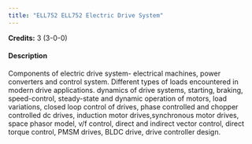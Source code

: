 ```yaml
---
title: "ELL752 ELL752 Electric Drive System"
---
```

**Credits:** 3 (3-0-0)

#### Description
Components of electric drive system- electrical machines, power converters and control system. Different types of loads encountered in modern drive applications. dynamics of drive systems, starting, braking, speed-control, steady-state and dynamic operation of motors, load variations, closed loop control of drives, phase controlled and chopper controlled dc drives, induction motor drives,synchronous motor drives, space phasor model, v/f control, direct and indirect vector control, direct torque control, PMSM drives, BLDC drive, drive controller design.